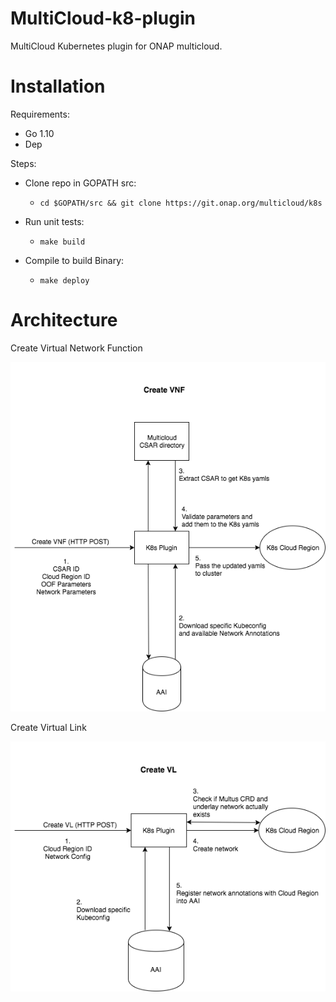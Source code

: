 <!-- Copyright 2018 Intel Corporation.
Licensed under the Apache License, Version 2.0 (the "License");
you may not use this file except in compliance with the License.
You may obtain a copy of the License at
    http://www.apache.org/licenses/LICENSE-2.0
Unless required by applicable law or agreed to in writing, software
distributed under the License is distributed on an "AS IS" BASIS,
WITHOUT WARRANTIES OR CONDITIONS OF ANY KIND, either express or implied.
See the License for the specific language governing permissions and
limitations under the License. -->

# MultiCloud-k8-plugin

MultiCloud Kubernetes plugin for ONAP multicloud.

# Installation

Requirements:
* Go 1.10
* Dep

Steps:

* Clone repo in GOPATH src:
    * `cd $GOPATH/src && git clone https://git.onap.org/multicloud/k8s`

* Run unit tests:
    *  `make build`

* Compile to build Binary:
    * `make deploy`

# Architecture

Create Virtual Network Function

![Create VNF](./docs/create_vnf.png)

Create Virtual Link

![Create VL](./docs/create_vl.png)
